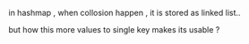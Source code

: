 

in hashmap , when collosion happen , it is stored as linked list..


but how this more values to single key makes its usable ?








